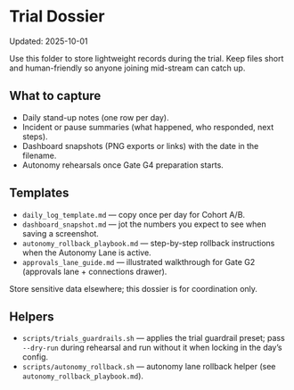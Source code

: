 # Trial Dossier

Updated: 2025-10-01

Use this folder to store lightweight records during the trial. Keep files short and human-friendly so anyone joining mid-stream can catch up.

## What to capture

- Daily stand-up notes (one row per day).
- Incident or pause summaries (what happened, who responded, next steps).
- Dashboard snapshots (PNG exports or links) with the date in the filename.
- Autonomy rehearsals once Gate G4 preparation starts.

## Templates

- `daily_log_template.md` — copy once per day for Cohort A/B.
- `dashboard_snapshot.md` — jot the numbers you expect to see when saving a screenshot.
- `autonomy_rollback_playbook.md` — step-by-step rollback instructions when the Autonomy Lane is active.
- `approvals_lane_guide.md` — illustrated walkthrough for Gate G2 (approvals lane + connections drawer).

Store sensitive data elsewhere; this dossier is for coordination only.

## Helpers

- `scripts/trials_guardrails.sh` — applies the trial guardrail preset; pass `--dry-run` during rehearsal and run without it when locking in the day’s config.
- `scripts/autonomy_rollback.sh` — autonomy lane rollback helper (see `autonomy_rollback_playbook.md`).
